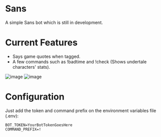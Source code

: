 # Sans

A simple Sans bot which is still in development.

# Current Features

* Says game quotes when tagged.
* A few commands such as !badtime and !check (Shows undertale characters' stats).

![image](https://i.imgur.com/9DdWy0x.png) ![image](https://i.imgur.com/Rm5PCUp.png)

# Configuration

Just add the token and command prefix on the environment variables file (.env):

```
BOT_TOKEN=YourBotTokenGoesHere
COMMAND_PREFIX=!
```
